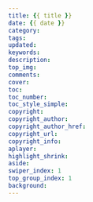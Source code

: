 ```yaml
---
title: {{ title }}
date: {{ date }}
category:
tags:
updated:
keywords:
description:
top_img: 
comments:
cover:
toc:
toc_number:
toc_style_simple:
copyright:
copyright_author:
copyright_author_href:
copyright_url:
copyright_info:
aplayer:
highlight_shrink:
aside:
swiper_index: 1
top_group_index: 1
background: 
---
```

